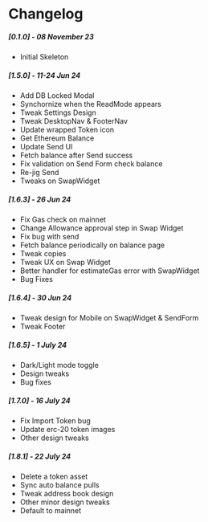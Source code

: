 # Changelog

##### [0.1.0] - 08 November 23

- Initial Skeleton

##### [1.5.0] - 11-24 Jun 24

- Add DB Locked Modal
- Synchornize when the ReadMode appears
- Tweak Settings Design
- Tweak DesktopNav & FooterNav
- Update wrapped Token icon
- Get Ethereum Balance
- Update Send UI
- Fetch balance after Send success
- Fix validation on Send Form check balance
- Re-jig Send
- Tweaks on SwapWidget

##### [1.6.3] - 26 Jun 24

- Fix Gas check on mainnet
- Change Allowance approval step in Swap Widget
- Fix bug with send
- Fetch balance periodically on balance page
- Tweak copies
- Tweak UX on Swap Widget
- Better handler for estimateGas error with SwapWidget
- Bug Fixes

##### [1.6.4] - 30 Jun 24

- Tweak design for Mobile on SwapWidget & SendForm
- Tweak Footer

##### [1.6.5] - 1 July 24

- Dark/Light mode toggle
- Design tweaks
- Bug fixes

##### [1.7.0] - 16 July 24

- Fix Import Token bug
- Update erc-20 token images
- Other design tweaks

##### [1.8.1] - 22 July 24

- Delete a token asset
- Sync auto balance pulls
- Tweak address book design
- Other minor design tweaks
- Default to mainnet